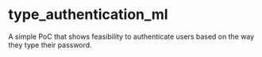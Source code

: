 # type_authentication_ml

A simple PoC that shows feasibility to authenticate users based on the way they type their password. 
